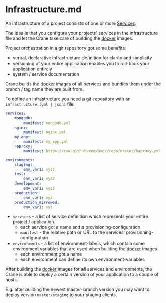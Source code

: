 # Infrastructure.md

An infrastructure of a project consists of one or more [Services](service.md).

The idea is that you configure your projects' services in the infrastructure file and
let the Crane take care of building the [docker](http://www.docker.io/) images.

Project orchestration in a git repository got some benefits:
- verbal, declarative infrastructure definition for clarity and simplicity
- versioning of your entire application enables you to roll-back your application entirely
- system / service documentation

Crane builds the [docker](http://www.docker.io/) images of all services and bundles them
under the branch / tag name they are built from.

To define an infrastructure you need a git-repository with an ``infrastructure.(yml | json)``
file.

```yaml
services:
    mongodb:
        manifest: mongodb.yml
    nginx:
        manifest: nginx.yml
    my_app:
        manifest: my_app.yml
    haproxy:
        manifest: https://raw.github.com/user/repo/master/haproxy.yml

environments:
    staging:
        env_var1: xyz1
    test:
        env_var1: xyz2
    development:
        env_var1: xyz3
    production:
        env_var1: xyz
    production_mirrowed:
        env_var1: xyz

```

- ``services`` - a list of service definition which represents your entire project / application.
    - each service got a name and a provisioning-configuration
    - ``manifest`` - the relative path or URL to the services' provisioning-configuration
- ``environments`` - a list of environment-labels, which contain some environment variables
    that are used when building the [docker](http://www.docker.io/) images.
    - each environment got a name
    - each environment can define its own environment-variables

After building the [docker](http://www.docker.io/) images for all services and environments,
the Crane is able to deploy a certain version of your application to a couple of hosts.

E.g. after building the newest master-branch version you may want
to deploy version ``master/staging`` to your staging clients.
